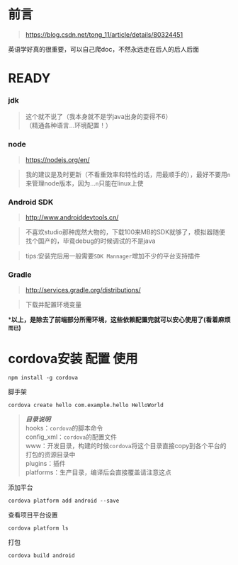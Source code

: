 # 前言
> https://blog.csdn.net/tong_11/article/details/80324451

英语学好真的很重要，可以自己爬doc，不然永远走在后人的后人后面

# READY
### jdk
> 这个就不说了（我本身就不是学java出身的耍得不6）
> <br>（精通各种语言...环境配置！）

### node
> https://nodejs.org/en/

> 我的建议是及时更新（不看重效率和特性的话，用最顺手的），最好不要用`n`来管理node版本，因为...`n`只能在linux上使

### Android SDK
> http://www.androiddevtools.cn/

> 不喜欢studio那种庞然大物的，下载100来MB的SDK就够了，模拟器随便找个国产的，毕竟debug的时候调试的不是java

> tips:安装完后用一般需要`SDK Mannager`增加不少的平台支持插件

### Gradle
> http://services.gradle.org/distributions/

> 下载并配置环境变量

***以上，是除去了前端部分所需环境，这些依赖配置完就可以安心使用了(看着麻烦`而已`)**

# cordova安装 配置 使用
```
npm install -g cordova
```
脚手架
```
cordova create hello com.example.hello HelloWorld
```
> ***目录说明***
> <br>hooks：`cordova`的脚本命令
> <br>config_xml：`cordova`的配置文件
> <br>www：开发目录，构建的时候`cordova`将这个目录直接copy到各个平台的打包的资源目录中
> <br>plugins：插件
> <br>platforms：生产目录，编译后会直接覆盖请注意这点

添加平台
```
cordova platform add android --save
```
查看项目平台设置
```
cordova platform ls
```
打包
```
cordova build android
```

